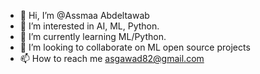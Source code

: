 - 👋 Hi, I’m @Assmaa Abdeltawab
- 👀 I’m interested in AI, ML, Python.
- 🌱 I’m currently learning ML/Python.
- 💞️ I’m looking to collaborate on ML open source projects
- 📫 How to reach me asgawad82@gmail.com

<!---
AsmaaGawad/AsmaaGawad is a ✨ special ✨ repository because its `README.md` (this file) appears on your GitHub profile.
You can click the Preview link to take a look at your changes.
--->
